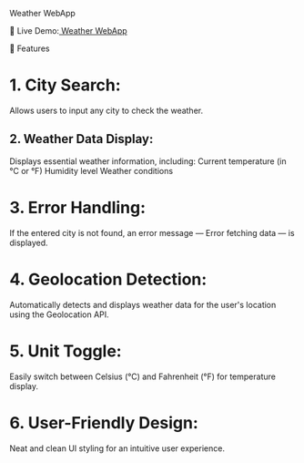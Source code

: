Weather WebApp

🚀 Live Demo:[ Weather WebApp](https://weather-webapp-7.netlify.app/)

🌟 Features
<h1>1. City Search:</h1>
Allows users to input any city to check the weather.
<h2>2. Weather Data Display:</h2>
Displays essential weather information, including:
Current temperature (in °C or °F)
Humidity level
Weather conditions
<h1>3. Error Handling:</h1>
If the entered city is not found, an error message — Error fetching data — is displayed.
<h1>4. Geolocation Detection:</h1>
Automatically detects and displays weather data for the user's location using the Geolocation API.
<h1>5. Unit Toggle:</h1>
Easily switch between Celsius (°C) and Fahrenheit (°F) for temperature display.
<h1>6. User-Friendly Design:</h1>
Neat and clean UI styling for an intuitive user experience.
